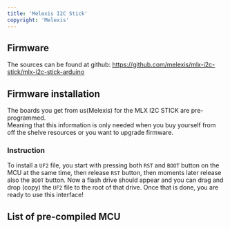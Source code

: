 ```yaml
---
title: 'Melexis I2C Stick'
copyright: 'Melexis'
---
```


## Firmware

The sources can be found at github: https://github.com/melexis/mlx-i2c-stick/mlx-i2c-stick-arduino

## Firmware installation

The boards you get from us(Melexis) for the MLX I2C STICK are pre-programmed.  
Meaning that this information is only needed when you buy yourself from off the shelve resources or you want to upgrade firmware.

### Instruction

To install a `UF2` file, you start with pressing both `RST` and `BOOT` button on the MCU at the same time, then release `RST` button, then moments later release also the `BOOT` button. Now a flash drive should appear and you can drag and drop (copy) the `UF2` file to the root of that drive. Once that is done, you are ready to use this interface!

## List of pre-compiled MCU
